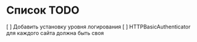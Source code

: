 # Список TODO
[ ] Добавить установку уровня логирования
[ ] HTTPBasicAuthenticator для каждого сайта должна быть своя
